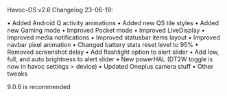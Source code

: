 Havoc-OS v2.6 Changelog 23-06-19:

•	Added Android Q activity animations
•	Added new QS tile styles
•	Added new Gaming mode
•	Improved Pocket mode
•	Improved LiveDisplay
•	Improved media notifications
•	Improved statusbar items layout
•	Improved navbar pixel animation
•	Changed battery stats reset level to 95%
•	Removed screenshot delay
•	Add flashlight option to alert slider
•	Add low, full, and auto brightness to alert slider
•	New powerHAL (DT2W toggle is now in havoc settings > device)
•	Updated Oneplus camera stuff
•	Other tweaks

9.0.6 is recommended